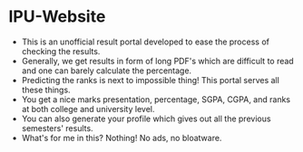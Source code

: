 # IPU-Website

- This is an unofficial result portal developed to ease the process of checking the results.
- Generally, we get results in form of long PDF's which are difficult to read and one can barely calculate the percentage.
- Predicting the ranks is next to impossible thing! This portal serves all these things.
- You get a nice marks presentation, percentage, SGPA, CGPA, and ranks at both college and university level.
- You can also generate your profile which gives out all the previous semesters' results.
- What's for me in this? Nothing! No ads, no bloatware.
